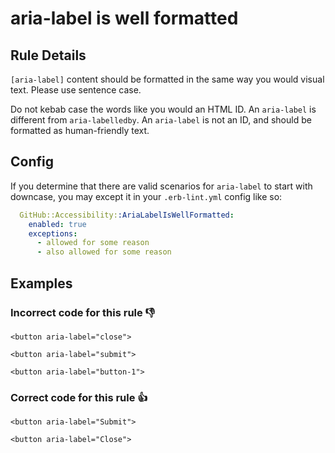 # aria-label is well formatted

## Rule Details

`[aria-label]` content should be formatted in the same way you would visual text. Please use sentence case.

Do not kebab case the words like you would an HTML ID. An `aria-label` is different from `aria-labelledby`.
An `aria-label` is not an ID, and should be formatted as human-friendly text.

## Config

If you determine that there are valid scenarios for `aria-label` to start with downcase, you may except it in your `.erb-lint.yml` config like so:

```yml
  GitHub::Accessibility::AriaLabelIsWellFormatted:
    enabled: true
    exceptions:
      - allowed for some reason
      - also allowed for some reason
```

## Examples

### **Incorrect** code for this rule 👎

```erb
<button aria-label="close">
```

```erb
<button aria-label="submit">
```

```erb
<button aria-label="button-1">
```

### **Correct** code for this rule  👍

```erb
<button aria-label="Submit">
````

```erb
<button aria-label="Close">
````
